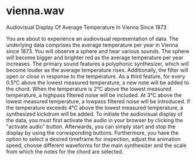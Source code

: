 # vienna.wav
Audiovisual Display Of Average Temperature In Vienna Since 1873

You are about to experience an audiovisual representation of data.
The underlying data comprises the average temperature per year in Vienna since 1873.
You will observe a sphere and hear various sounds.
The sphere will become bigger and brighter red as the average temperature per year increases.
The primary sound features a polyphonic synthesizer, which will become louder as the average temperature rises.
Additionally, the filter will open or close in response to the temperature.
As a third feature, for every 0.5°C above the lowest measured temperature, a new note will be added to the chord.
When the temperature is 2°C above the lowest measured temperature, a highpass filtered noise will be included.
At 3°C above the lowest measured temperature, a lowpass filtered noise will be introduced.
If the temperature exceeds 4°C above the lowest measured temperature, a synthesized kickdrum will be added.
To initiate the audiovisual display of the data, you must first activate the audio in your browser by clicking the "activate audio" button.
Afterwards, you can simply start and stop the display by using the corresponding buttons.
Furthermore, you have the option to select a desired timeframe for inspection, adjust the animation speed, choose different waveforms for the main synthesizer
and the scale from which the notes for the chord are selected.
